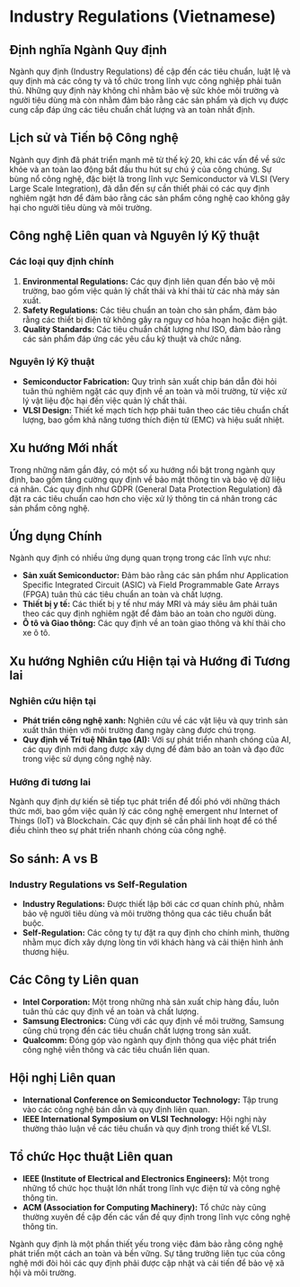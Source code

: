 # Industry Regulations (Vietnamese)

## Định nghĩa Ngành Quy định

Ngành quy định (Industry Regulations) đề cập đến các tiêu chuẩn, luật lệ và quy định mà các công ty và tổ chức trong lĩnh vực công nghiệp phải tuân thủ. Những quy định này không chỉ nhằm bảo vệ sức khỏe môi trường và người tiêu dùng mà còn nhằm đảm bảo rằng các sản phẩm và dịch vụ được cung cấp đáp ứng các tiêu chuẩn chất lượng và an toàn nhất định.

## Lịch sử và Tiến bộ Công nghệ

Ngành quy định đã phát triển mạnh mẽ từ thế kỷ 20, khi các vấn đề về sức khỏe và an toàn lao động bắt đầu thu hút sự chú ý của công chúng. Sự bùng nổ công nghệ, đặc biệt là trong lĩnh vực Semiconductor và VLSI (Very Large Scale Integration), đã dẫn đến sự cần thiết phải có các quy định nghiêm ngặt hơn để đảm bảo rằng các sản phẩm công nghệ cao không gây hại cho người tiêu dùng và môi trường.

## Công nghệ Liên quan và Nguyên lý Kỹ thuật

### Các loại quy định chính

1. **Environmental Regulations:** Các quy định liên quan đến bảo vệ môi trường, bao gồm việc quản lý chất thải và khí thải từ các nhà máy sản xuất.
2. **Safety Regulations:** Các tiêu chuẩn an toàn cho sản phẩm, đảm bảo rằng các thiết bị điện tử không gây ra nguy cơ hỏa hoạn hoặc điện giật.
3. **Quality Standards:** Các tiêu chuẩn chất lượng như ISO, đảm bảo rằng các sản phẩm đáp ứng các yêu cầu kỹ thuật và chức năng.

### Nguyên lý Kỹ thuật

- **Semiconductor Fabrication:** Quy trình sản xuất chip bán dẫn đòi hỏi tuân thủ nghiêm ngặt các quy định về an toàn và môi trường, từ việc xử lý vật liệu độc hại đến việc quản lý chất thải.
- **VLSI Design:** Thiết kế mạch tích hợp phải tuân theo các tiêu chuẩn chất lượng, bao gồm khả năng tương thích điện từ (EMC) và hiệu suất nhiệt.

## Xu hướng Mới nhất

Trong những năm gần đây, có một số xu hướng nổi bật trong ngành quy định, bao gồm tăng cường quy định về bảo mật thông tin và bảo vệ dữ liệu cá nhân. Các quy định như GDPR (General Data Protection Regulation) đã đặt ra các tiêu chuẩn cao hơn cho việc xử lý thông tin cá nhân trong các sản phẩm công nghệ.

## Ứng dụng Chính

Ngành quy định có nhiều ứng dụng quan trọng trong các lĩnh vực như:

- **Sản xuất Semiconductor:** Đảm bảo rằng các sản phẩm như Application Specific Integrated Circuit (ASIC) và Field Programmable Gate Arrays (FPGA) tuân thủ các tiêu chuẩn an toàn và chất lượng.
- **Thiết bị y tế:** Các thiết bị y tế như máy MRI và máy siêu âm phải tuân theo các quy định nghiêm ngặt để đảm bảo an toàn cho người dùng.
- **Ô tô và Giao thông:** Các quy định về an toàn giao thông và khí thải cho xe ô tô.

## Xu hướng Nghiên cứu Hiện tại và Hướng đi Tương lai

### Nghiên cứu hiện tại

- **Phát triển công nghệ xanh:** Nghiên cứu về các vật liệu và quy trình sản xuất thân thiện với môi trường đang ngày càng được chú trọng.
- **Quy định về Trí tuệ Nhân tạo (AI):** Với sự phát triển nhanh chóng của AI, các quy định mới đang được xây dựng để đảm bảo an toàn và đạo đức trong việc sử dụng công nghệ này.

### Hướng đi tương lai

Ngành quy định dự kiến sẽ tiếp tục phát triển để đối phó với những thách thức mới, bao gồm việc quản lý các công nghệ emergent như Internet of Things (IoT) và Blockchain. Các quy định sẽ cần phải linh hoạt để có thể điều chỉnh theo sự phát triển nhanh chóng của công nghệ.

## So sánh: A vs B

### Industry Regulations vs Self-Regulation

- **Industry Regulations:** Được thiết lập bởi các cơ quan chính phủ, nhằm bảo vệ người tiêu dùng và môi trường thông qua các tiêu chuẩn bắt buộc.
- **Self-Regulation:** Các công ty tự đặt ra quy định cho chính mình, thường nhằm mục đích xây dựng lòng tin với khách hàng và cải thiện hình ảnh thương hiệu.

## Các Công ty Liên quan

- **Intel Corporation:** Một trong những nhà sản xuất chip hàng đầu, luôn tuân thủ các quy định về an toàn và chất lượng.
- **Samsung Electronics:** Cùng với các quy định về môi trường, Samsung cũng chú trọng đến các tiêu chuẩn chất lượng trong sản xuất.
- **Qualcomm:** Đóng góp vào ngành quy định thông qua việc phát triển công nghệ viễn thông và các tiêu chuẩn liên quan.

## Hội nghị Liên quan

- **International Conference on Semiconductor Technology:** Tập trung vào các công nghệ bán dẫn và quy định liên quan.
- **IEEE International Symposium on VLSI Technology:** Hội nghị này thường thảo luận về các tiêu chuẩn và quy định trong thiết kế VLSI.

## Tổ chức Học thuật Liên quan

- **IEEE (Institute of Electrical and Electronics Engineers):** Một trong những tổ chức học thuật lớn nhất trong lĩnh vực điện tử và công nghệ thông tin.
- **ACM (Association for Computing Machinery):** Tổ chức này cũng thường xuyên đề cập đến các vấn đề quy định trong lĩnh vực công nghệ thông tin.

Ngành quy định là một phần thiết yếu trong việc đảm bảo rằng công nghệ phát triển một cách an toàn và bền vững. Sự tăng trưởng liên tục của công nghệ mới đòi hỏi các quy định phải được cập nhật và cải tiến để bảo vệ xã hội và môi trường.